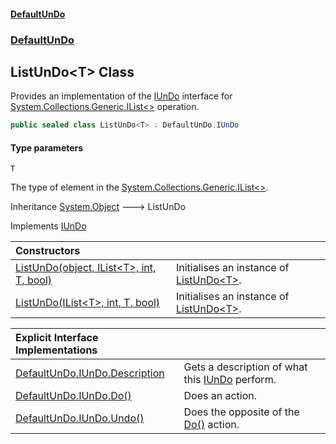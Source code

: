 #### [DefaultUnDo](../../index.md 'index')
### [DefaultUnDo](../../index.md#DefaultUnDo 'DefaultUnDo')

## ListUnDo\<T\> Class

Provides an implementation of the [IUnDo](../IUnDo/index.md 'DefaultUnDo\.IUnDo') interface for [System\.Collections\.Generic\.IList&lt;&gt;](https://docs.microsoft.com/en-us/dotnet/api/System.Collections.Generic.IList-1 'System\.Collections\.Generic\.IList\`1') operation\.

```csharp
public sealed class ListUnDo<T> : DefaultUnDo.IUnDo
```
#### Type parameters

<a name='DefaultUnDo.ListUnDo_T_.T'></a>

`T`

The type of element in the [System\.Collections\.Generic\.IList&lt;&gt;](https://docs.microsoft.com/en-us/dotnet/api/System.Collections.Generic.IList-1 'System\.Collections\.Generic\.IList\`1')\.

Inheritance [System\.Object](https://docs.microsoft.com/en-us/dotnet/api/System.Object 'System\.Object') &#129106; ListUnDo<T>

Implements [IUnDo](../IUnDo/index.md 'DefaultUnDo\.IUnDo')

| Constructors | |
| :--- | :--- |
| [ListUnDo\(object, IList&lt;T&gt;, int, T, bool\)](ListUnDo_T_.md#DefaultUnDo.ListUnDo_T_.ListUnDo(object,System.Collections.Generic.IList_T_,int,T,bool) 'DefaultUnDo\.ListUnDo\<T\>\.ListUnDo\(object, System\.Collections\.Generic\.IList\<T\>, int, T, bool\)') | Initialises an instance of [ListUnDo&lt;T&gt;](DefaultUnDo/ListUnDo_T_/index.md 'DefaultUnDo\.ListUnDo\<T\>')\. |
| [ListUnDo\(IList&lt;T&gt;, int, T, bool\)](ListUnDo_T_.md#DefaultUnDo.ListUnDo_T_.ListUnDo(System.Collections.Generic.IList_T_,int,T,bool) 'DefaultUnDo\.ListUnDo\<T\>\.ListUnDo\(System\.Collections\.Generic\.IList\<T\>, int, T, bool\)') | Initialises an instance of [ListUnDo&lt;T&gt;](DefaultUnDo/ListUnDo_T_/index.md 'DefaultUnDo\.ListUnDo\<T\>')\. |

| Explicit Interface Implementations | |
| :--- | :--- |
| [DefaultUnDo\.IUnDo\.Description](DefaultUnDo.IUnDo.Description.md 'DefaultUnDo\.ListUnDo\<T\>\.DefaultUnDo\.IUnDo\.Description') | Gets a description of what this [IUnDo](../IUnDo/index.md 'DefaultUnDo\.IUnDo') perform\. |
| [DefaultUnDo\.IUnDo\.Do\(\)](DefaultUnDo.IUnDo.Do().md 'DefaultUnDo\.ListUnDo\<T\>\.DefaultUnDo\.IUnDo\.Do\(\)') | Does an action\. |
| [DefaultUnDo\.IUnDo\.Undo\(\)](DefaultUnDo.IUnDo.Undo().md 'DefaultUnDo\.ListUnDo\<T\>\.DefaultUnDo\.IUnDo\.Undo\(\)') | Does the opposite of the [Do\(\)](../IUnDo/Do().md 'DefaultUnDo\.IUnDo\.Do\(\)') action\. |
